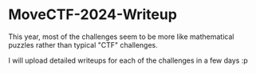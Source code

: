 # MoveCTF-2024-Writeup

This year, most of the challenges seem to be more like mathematical puzzles rather than typical "CTF" challenges. 

I will upload detailed writeups for each of the challenges in a few days :p
